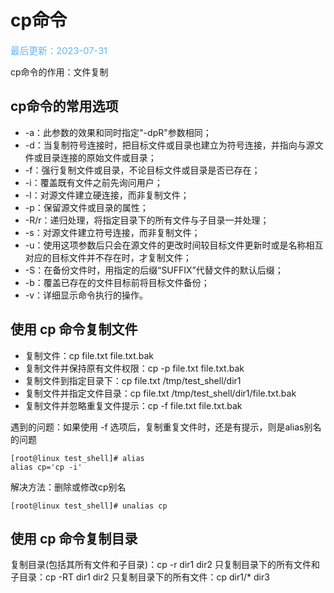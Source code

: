 # cp命令

<span style="color:rgb(100,180,246);font-size:11pt">最后更新：2023-07-31</span>

cp命令的作用：文件复制

## cp命令的常用选项

- -a：此参数的效果和同时指定"-dpR"参数相同；
- -d：当复制符号连接时，把目标文件或目录也建立为符号连接，并指向与源文件或目录连接的原始文件或目录；
- -f：强行复制文件或目录，不论目标文件或目录是否已存在；
- -i：覆盖既有文件之前先询问用户；
- -l：对源文件建立硬连接，而非复制文件；
- -p：保留源文件或目录的属性；
- -R/r：递归处理，将指定目录下的所有文件与子目录一并处理；
- -s：对源文件建立符号连接，而非复制文件；
- -u：使用这项参数后只会在源文件的更改时间较目标文件更新时或是名称相互对应的目标文件并不存在时，才复制文件；
- -S：在备份文件时，用指定的后缀“SUFFIX”代替文件的默认后缀；
- -b：覆盖已存在的文件目标前将目标文件备份；
- -v：详细显示命令执行的操作。

## 使用 cp 命令复制文件

- 复制文件：cp file.txt file.txt.bak
- 复制文件并保持原有文件权限：cp -p file.txt file.txt.bak
- 复制文件到指定目录下：cp file.txt /tmp/test_shell/dir1
- 复制文件并指定文件目录：cp file.txt /tmp/test_shell/dir1/file.txt.bak
- 复制文件并忽略重复文件提示：cp -f file.txt file.txt.bak

遇到的问题：如果使用 -f 选项后，复制重复文件时，还是有提示，则是alias别名的问题

```
[root@linux test_shell]# alias
alias cp='cp -i'
```
解决方法：删除或修改cp别名

```
[root@linux test_shell]# unalias cp
```


## 使用 cp 命令复制目录

复制目录(包括其所有文件和子目录)：cp -r dir1 dir2
只复制目录下的所有文件和子目录：cp -RT dir1 dir2
只复制目录下的所有文件：cp dir1/* dir3